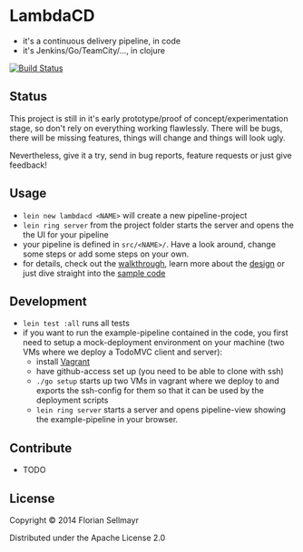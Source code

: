 # LambdaCD

* it's a continuous delivery pipeline, in code
* it's Jenkins/Go/TeamCity/..., in clojure

[![Build Status](https://travis-ci.org/flosell/lambdacd.svg)](https://travis-ci.org/flosell/lambdacd)

## Status

This project is still in it's early prototype/proof of concept/experimentation stage, so don't rely on everything working flawlessly. There will be bugs, there will be missing features, things will change and things will look ugly.

Nevertheless, give it a try, send in bug reports, feature requests or just give feedback!

## Usage

* `lein new lambdacd <NAME>` will create a new pipeline-project
* `lein ring server` from the project folder starts the server and opens the the UI for your pipeline
* your pipeline is defined in `src/<NAME>/`. Have a look around, change some steps or add some steps on your own.
* for details, check out the [walkthrough](doc/walkthrough.md), learn more about the [design](doc/design.md) or just dive straight into the [sample code](src/todopipeline)


## Development

* `lein test :all` runs all tests
* if you want to run the example-pipeline contained in the code, you first need to setup a mock-deployment environment on your machine (two VMs where we deploy a TodoMVC client and server):
  * install [Vagrant](http://www.vagrantup.com/downloads.html)
  * have github-access set up (you need to be able to clone with ssh)
  * `./go setup` starts up two VMs in vagrant where we deploy to and exports the ssh-config for them so that it can be used by the deployment scripts
  * `lein ring server` starts a server and opens pipeline-view showing the example-pipeline in your browser.


## Contribute

* TODO

## License

Copyright © 2014 Florian Sellmayr

Distributed under the Apache License 2.0
